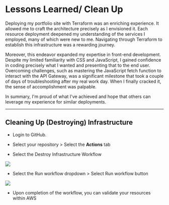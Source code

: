# Lessons Learned/ Clean Up

Deploying my portfolio site with Terraform was an enriching experience. It allowed me to craft the architecture precisely as I envisioned it. Each resource deployment deepened my understanding of the services I employed, many of which were new to me. Navigating through Terraform to establish this infrastructure was a rewarding journey.

Moreover, this endeavor expanded my expertise in front-end development. Despite my limited familiarity with CSS and JavaScript, I gained confidence in coding precisely what I wanted and presenting that to the end user. Overcoming challenges, such as mastering the JavaScript fetch function to interact with the API Gateway, was a significant milestone that took a couple of days of troubleshooting after my real work day. When I finally cracked it, the sense of accomplishment was palpable.

In summary, I'm proud of what I've achieved and hope that others can leverage my experience for similar deployments.

---

## Cleaning Up (Destroying) Infrastructure

* Login to GitHub.
    
* Select your repository &gt; Select the **Actions** tab
    
* Select the Destroy Infrastructure Workflow
    

![](https://cdn.hashnode.com/res/hashnode/image/upload/v1707878368706/9403ec1e-9faa-4f2c-ac5d-ae4a4c4ff2c6.png)

* Select the Run workflow dropdown &gt; Select Run workflow button
    

![](https://cdn.hashnode.com/res/hashnode/image/upload/v1707878420107/b934c17d-04f7-461f-98da-c34ae6079194.png)

* Upon completion of the workflow, you can validate your resources within AWS
